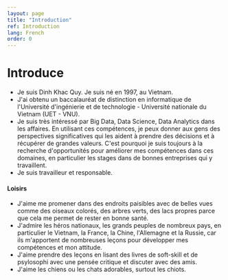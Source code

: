 ```yaml
---
layout: page
title: "Introduction"
ref: Introduction
lang: French
order: 0
---
```

# Introduce
* Je suis Dinh Khac Quy. Je suis né en 1997, au Vietnam.  
* J'ai obtenu un baccalauréat de distinction en informatique de l'Université d'ingénierie et de technologie - Université nationale du Vietnam (UET - VNU).
* Je suis très intéressé par Big Data, Data Science, Data Analytics dans les affaires. En utilisant ces compétences, je peux donner aux gens des perspectives significatives qui les aident à prendre des décisions et à récupérer de grandes valeurs. C'est pourquoi je suis toujours à la recherche d'opportunités pour améliorer mes compétences dans ces domaines, en particulier les stages dans de bonnes entreprises qui y travaillent.  
* Je suis travailleur et responsable.
    
#### Loisirs
* J'aime me promener dans des endroits paisibles avec de belles vues comme des oiseaux colorés, des arbres verts, des lacs propres parce que cela me permet de rester en bonne santé.
* J'admire les héros nationaux, les grands peuples de nombreux pays, en particulier le Vietnam, la France, la Chine, l'Allemagne et la Russie, car ils m'apportent de nombreuses leçons pour développer mes compétences et mon attitude.
* J'aime prendre des leçons en lisant des livres de soft-skill et de psylosophi avec une pensée critique et discuter avec des amis.
* J'aime les chiens ou les chats adorables, surtout les chiots.
